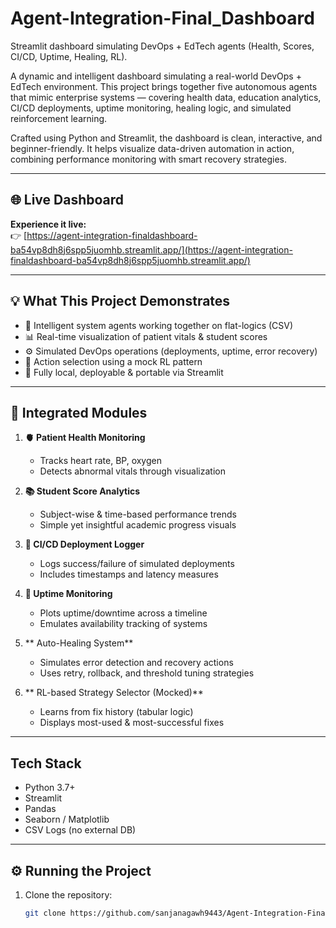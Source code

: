# Agent-Integration-Final_Dashboard
Streamlit dashboard simulating DevOps + EdTech agents (Health, Scores, CI/CD, Uptime, Healing, RL).

A dynamic and intelligent dashboard simulating a real-world DevOps + EdTech environment. This project brings together five autonomous agents that mimic enterprise systems — covering health data, education analytics, CI/CD deployments, uptime monitoring, healing logic, and simulated reinforcement learning.

Crafted using Python and Streamlit, the dashboard is clean, interactive, and beginner-friendly. It helps visualize data-driven automation in action, combining performance monitoring with smart recovery strategies.

---

## 🌐 Live Dashboard
**Experience it live:**  
👉 [https://agent-integration-finaldashboard-ba54vp8dh8j6spp5juomhb.streamlit.app/](https://agent-integration-finaldashboard-ba54vp8dh8j6spp5juomhb.streamlit.app/)

---

## 💡 What This Project Demonstrates

- 🎯 Intelligent system agents working together on flat-logics (CSV)  
- 📊 Real-time visualization of patient vitals & student scores  
- ⚙️ Simulated DevOps operations (deployments, uptime, error recovery)  
- 🧠 Action selection using a mock RL pattern  
- 🧰 Fully local, deployable & portable via Streamlit  

---

## 🧩 Integrated Modules

1. **🫀 Patient Health Monitoring**  
   - Tracks heart rate, BP, oxygen  
   - Detects abnormal vitals through visualization  

2. **📚 Student Score Analytics**  
   - Subject-wise & time-based performance trends  
   - Simple yet insightful academic progress visuals  

3. **🚀 CI/CD Deployment Logger**  
   - Logs success/failure of simulated deployments  
   - Includes timestamps and latency measures  

4. **📶 Uptime Monitoring**  
   - Plots uptime/downtime across a timeline  
   - Emulates availability tracking of systems  

5. ** Auto-Healing System**  
   - Simulates error detection and recovery actions  
   - Uses retry, rollback, and threshold tuning strategies  

6. ** RL-based Strategy Selector (Mocked)**  
   - Learns from fix history (tabular logic)  
   - Displays most-used & most-successful fixes  

---

##  Tech Stack
- Python 3.7+  
- Streamlit  
- Pandas  
- Seaborn / Matplotlib  
- CSV Logs (no external DB)  

---

## ⚙ Running the Project

1. Clone the repository:
   ```bash
   git clone https://github.com/sanjanagawh9443/Agent-Integration-Final_Dashboard.git







